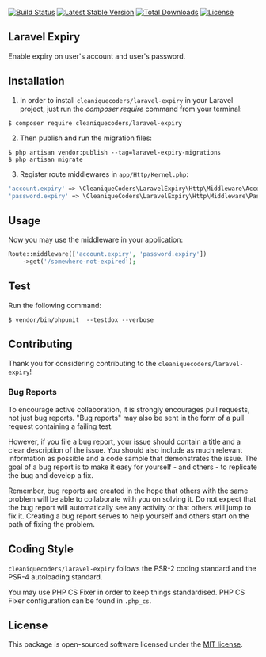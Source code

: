 
[![Build Status](https://travis-ci.org/cleaniquecoders/laravel-expiry.svg?branch=master)](https://travis-ci.org/cleaniquecoders/laravel-expiry) [![Latest Stable Version](https://poser.pugx.org/cleaniquecoders/laravel-expiry/v/stable)](https://packagist.org/packages/cleaniquecoders/laravel-expiry) [![Total Downloads](https://poser.pugx.org/cleaniquecoders/laravel-expiry/downloads)](https://packagist.org/packages/cleaniquecoders/laravel-expiry) [![License](https://poser.pugx.org/cleaniquecoders/laravel-expiry/license)](https://packagist.org/packages/cleaniquecoders/laravel-expiry)

## Laravel Expiry

Enable expiry on user's account and user's password.

## Installation

1. In order to install `cleaniquecoders/laravel-expiry` in your Laravel project, just run the *composer require* command from your terminal:

```
$ composer require cleaniquecoders/laravel-expiry
```

2. Then publish and run the migration files:

```
$ php artisan vendor:publish --tag=laravel-expiry-migrations
$ php artisan migrate
```

3. Register route middlewares in `app/Http/Kernel.php`:

```php 
'account.expiry' => \CleaniqueCoders\LaravelExpiry\Http\Middleware\AccountExpiry::class,
'password.expiry' => \CleaniqueCoders\LaravelExpiry\Http\Middleware\PasswordExpiry::class,
```

## Usage

Now you may use the middleware in your application:

```php 
Route::middleware(['account.expiry', 'password.expiry'])
	->get('/somewhere-not-expired');
```

## Test

Run the following command:

```
$ vendor/bin/phpunit  --testdox --verbose
```

## Contributing

Thank you for considering contributing to the `cleaniquecoders/laravel-expiry`!

### Bug Reports

To encourage active collaboration, it is strongly encourages pull requests, not just bug reports. "Bug reports" may also be sent in the form of a pull request containing a failing test.

However, if you file a bug report, your issue should contain a title and a clear description of the issue. You should also include as much relevant information as possible and a code sample that demonstrates the issue. The goal of a bug report is to make it easy for yourself - and others - to replicate the bug and develop a fix.

Remember, bug reports are created in the hope that others with the same problem will be able to collaborate with you on solving it. Do not expect that the bug report will automatically see any activity or that others will jump to fix it. Creating a bug report serves to help yourself and others start on the path of fixing the problem.

## Coding Style

`cleaniquecoders/laravel-expiry` follows the PSR-2 coding standard and the PSR-4 autoloading standard. 

You may use PHP CS Fixer in order to keep things standardised. PHP CS Fixer configuration can be found in `.php_cs`.

## License

This package is open-sourced software licensed under the [MIT license](http://opensource.org/licenses/MIT).